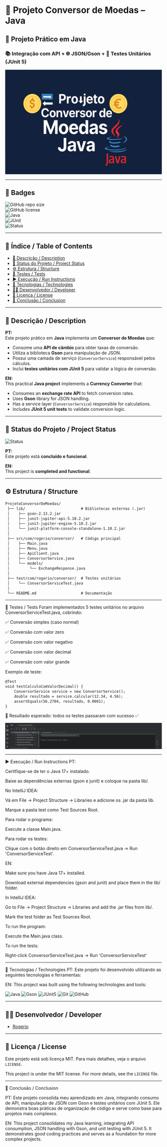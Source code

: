 # 💱 Projeto Conversor de Moedas – Java  

## 🚀 Projeto Prático em Java  
### 📚 Integração com API + 🌐 JSON/Gson + 🧪 Testes Unitários (JUnit 5)  

![Capa do Projeto](JavaConversorDeMoedas.png)

---

## 🏅 Badges  

![GitHub repo size](https://img.shields.io/github/repo-size/Rogerio5/ProjetoConversorDeMoedas)  
![GitHub license](https://img.shields.io/github/license/Rogerio5/ProjetoConversorDeMoedas)  
![Java](https://img.shields.io/badge/java-17-orange)  
![JUnit](https://img.shields.io/badge/junit-5-blue)  
![Status](https://img.shields.io/badge/status-active-success)  

---

## 📑 Índice / Table of Contents  

- [📖 Descrição / Description](#-descrição--description)  
- [📌 Status do Projeto / Project Status](#-status-do-projeto--project-status)  
- [⚙️ Estrutura / Structure](#️-estrutura--structure)  
- [🧪 Testes / Tests](#-testes--tests)  
- [▶️ Execução / Run Instructions](#️-execução--run-instructions)  
- [🧰 Tecnologias / Technologies](#-tecnologias--technologies)  
- [👨‍💻 Desenvolvedor / Developer](#-desenvolvedor--developer)  
- [📜 Licença / License](#-licença--license)  
- [🏁 Conclusão / Conclusion](#-conclusão--conclusion)  

---

## 📖 Descrição / Description  

**PT:**  
Este projeto prático em **Java** implementa um **Conversor de Moedas** que:  
- Consome uma **API de câmbio** para obter taxas de conversão.  
- Utiliza a biblioteca **Gson** para manipulação de JSON.  
- Possui uma camada de serviço (`ConversorService`) responsável pelos cálculos.  
- Inclui **testes unitários com JUnit 5** para validar a lógica de conversão.  

**EN:**  
This practical **Java project** implements a **Currency Converter** that:  
- Consumes an **exchange rate API** to fetch conversion rates.  
- Uses **Gson** library for JSON handling.  
- Has a service layer (`ConversorService`) responsible for calculations.  
- Includes **JUnit 5 unit tests** to validate conversion logic.  

---

## 📌 Status do Projeto / Project Status  

![Status](https://img.shields.io/badge/STATUS-Completed-success?style=for-the-badge)  

**PT:**  
Este projeto está **concluído e funcional**.  

**EN:**  
This project is **completed and functional**.  

---

## ⚙️ Estrutura / Structure  

```text
ProjetoConversorDeMoedas/
 ├── lib/                         # Bibliotecas externas (.jar)
 │    ├── gson-2.13.2.jar
 │    ├── junit-jupiter-api-5.10.2.jar
 │    ├── junit-jupiter-engine-5.10.2.jar
 │    └── junit-platform-console-standalone-1.10.2.jar
 │
 ├── src/com/rogerio/conversor/   # Código principal
 │    ├── Main.java
 │    ├── Menu.java
 │    ├── ApiClient.java
 │    ├── ConversorService.java
 │    └── models/
 │         └── ExchangeResponse.java
 │
 ├── test/com/rogerio/conversor/  # Testes unitários
 │    └── ConversorServiceTest.java
 │
 └── README.md                    # Documentação
```

---

🧪 Testes / Tests
Foram implementados 5 testes unitários no arquivo ConversorServiceTest.java, cobrindo:

✅ Conversão simples (caso normal)

✅ Conversão com valor zero

✅ Conversão com valor negativo

✅ Conversão com valor decimal

✅ Conversão com valor grande

Exemplo de teste:
```
@Test
void testCalculoComValorDecimal() {
    ConversorService service = new ConversorService();
    double resultado = service.calcular(12.34, 4.56);
    assertEquals(56.2704, resultado, 0.0001);
}
```
📌 Resultado esperado: todos os testes passaram com sucesso ✅

![Testes passando](ConversorServiceTest.png)

---

▶️ Execução / Run Instructions
PT:

Certifique-se de ter o Java 17+ instalado.

Baixe as dependências externas (gson e junit) e coloque na pasta lib/.

No IntelliJ IDEA:

Vá em File → Project Structure → Libraries e adicione os .jar da pasta lib.

Marque a pasta test como Test Sources Root.

Para rodar o programa:

Execute a classe Main.java.

Para rodar os testes:

Clique com o botão direito em ConversorServiceTest.java → Run 'ConversorServiceTest'.

EN:

Make sure you have Java 17+ installed.

Download external dependencies (gson and junit) and place them in the lib/ folder.

In IntelliJ IDEA:

Go to File → Project Structure → Libraries and add the .jar files from lib/.

Mark the test folder as Test Sources Root.

To run the program:

Execute the Main.java class.

To run the tests:

Right-click ConversorServiceTest.java → Run 'ConversorServiceTest'

---

🧰 Tecnologias / Technologies
PT: Este projeto foi desenvolvido utilizando as seguintes tecnologias e ferramentas:

EN: This project was built using the following technologies and tools:

<p align="left"> <img alt="Java" title="Java 17" width="50px" src="https://cdn.jsdelivr.net/gh/devicons/devicon/icons/java/java-original.svg"/> <img alt="Gson" title="Gson (JSON serialization)" width="50px" src="https://img.shields.io/badge/Gson-JSON-orange"/> <img alt="JUnit5" title="JUnit 5" width="50px" src="https://cdn.jsdelivr.net/gh/devicons/devicon/icons/junit/junit-original.svg"/> <img alt="Git" title="Git" width="50px" src="https://cdn.jsdelivr.net/gh/devicons/devicon/icons/git/git-original.svg"/> <img alt="GitHub" title="GitHub" width="50px" src="https://cdn.jsdelivr.net/gh/devicons/devicon/icons/github/github-original.svg"/> </p>

---

## 👨‍💻 Desenvolvedor / Developer

- [Rogerio](https://github.com/Rogerio5)

---

## 📜 Licença / License

Este projeto está sob licença MIT. Para mais detalhes, veja o arquivo `LICENSE`.  

This project is under the MIT license. For more details, see the `LICENSE` file.

---

🏁 Conclusão / Conclusion

PT: Este projeto consolida meu aprendizado em Java, integrando consumo de API, manipulação de JSON com Gson e testes unitários com JUnit 5. Ele demonstra boas práticas de organização de código e serve como base para projetos mais complexos.

EN: This project consolidates my Java learning, integrating API consumption, JSON handling with Gson, and unit testing with JUnit 5. It demonstrates good coding practices and serves as a foundation for more complex projects.
